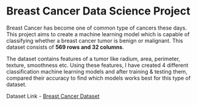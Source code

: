 # Breast Cancer Data Science Project

Breast Cancer has become one of common type of cancers these days. This project aims to create a machine learning model which is capable of classifying whether a breast cancer tumor is benign or malignant. This dataset consists of **569 rows and 32 columns**. <br>

The dataset contains features of a tumor like radium, area, perimeter, texture, smoothness etc. Using these features, I have created 4 different classification machine learning models and after training & testing them, compared their accuracy to find which models works best for this type of dataset.

Dataset Link - [Breast Cancer Dataset](https://www.kaggle.com/datasets/abhinavmangalore/breast-cancer-dataset-wisconsin-diagnostic-uci)
